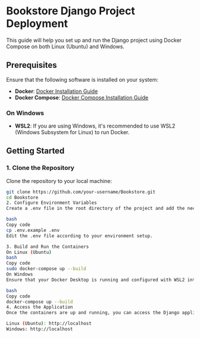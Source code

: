 # Bookstore Django Project Deployment

This guide will help you set up and run the Django project using Docker Compose on both Linux (Ubuntu) and Windows.

## Prerequisites

Ensure that the following software is installed on your system:

- **Docker**: [Docker Installation Guide](https://docs.docker.com/get-docker/)
- **Docker Compose**: [Docker Compose Installation Guide](https://docs.docker.com/compose/install/)

### On Windows
- **WSL2**: If you are using Windows, it's recommended to use WSL2 (Windows Subsystem for Linux) to run Docker.

## Getting Started

### 1. Clone the Repository

Clone the repository to your local machine:

```bash
git clone https://github.com/your-username/Bookstore.git
cd Bookstore
2. Configure Environment Variables
Create a .env file in the root directory of the project and add the necessary environment variables:

bash
Copy code
cp .env.example .env
Edit the .env file according to your environment setup.

3. Build and Run the Containers
On Linux (Ubuntu)
bash
Copy code
sudo docker-compose up --build
On Windows
Ensure that your Docker Desktop is running and configured with WSL2 integration. Then run:

bash
Copy code
docker-compose up --build
4. Access the Application
Once the containers are up and running, you can access the Django application at:

Linux (Ubuntu): http://localhost
Windows: http://localhost
